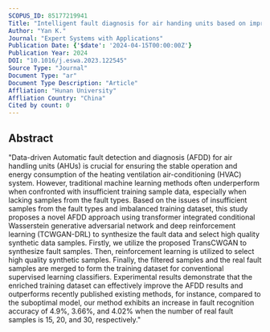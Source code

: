 ```yaml
---
SCOPUS_ID: 85177219941
Title: "Intelligent fault diagnosis for air handing units based on improved generative adversarial network and deep reinforcement learning"
Author: "Yan K."
Journal: "Expert Systems with Applications"
Publication Date: {'$date': '2024-04-15T00:00:00Z'}
Publication Year: 2024
DOI: "10.1016/j.eswa.2023.122545"
Source Type: "Journal"
Document Type: "ar"
Document Type Description: "Article"
Affliation: "Hunan University"
Affliation Country: "China"
Cited by count: 0
---
```


## Abstract
"Data-driven Automatic fault detection and diagnosis (AFDD) for air handling units (AHUs) is crucial for ensuring the stable operation and energy consumption of the heating ventilation air-conditioning (HVAC) system. However, traditional machine learning methods often underperform when confronted with insufficient training sample data, especially when lacking samples from the fault types. Based on the issues of insufficient samples from the fault types and imbalanced training dataset, this study proposes a novel AFDD approach using transformer integrated conditional Wasserstein generative adversarial network and deep reinforcement learning (TCWGAN-DRL) to synthesize the fault data and select high quality synthetic data samples. Firstly, we utilize the proposed TransCWGAN to synthesize fault samples. Then, reinforcement learning is utilized to select high quality synthetic samples. Finally, the filtered samples and the real fault samples are merged to form the training dataset for conventional supervised learning classifiers. Experimental results demonstrate that the enriched training dataset can effectively improve the AFDD results and outperforms recently published existing methods, for instance, compared to the suboptimal model, our method exhibits an increase in fault recognition accuracy of 4.9%, 3.66%, and 4.02% when the number of real fault samples is 15, 20, and 30, respectively."
